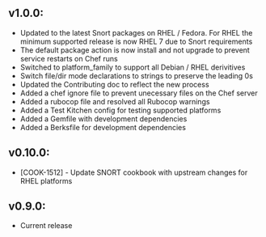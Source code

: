 ## v1.0.0:
* Updated to the latest Snort packages on RHEL / Fedora.  For RHEL the minimum supported release is now RHEL 7 due to Snort requirements
* The default package action is now install and not upgrade to prevent service restarts on Chef runs
* Switched to platform_family to support all Debian / RHEL derivitives
* Switch file/dir mode declarations to strings to preserve the leading 0s
* Updated the Contributing doc to reflect the new process
* Added a chef ignore file to prevent unecessary files on the Chef server
* Added a rubocop file and resolved all Rubocop warnings
* Added a Test Kitchen config for testing supported platforms
* Added a Gemfile with development dependencies
* Added a Berksfile for development dependencies

## v0.10.0:

* [COOK-1512] - Update SNORT cookbook with upstream changes for RHEL
  platforms

## v0.9.0:

* Current release
